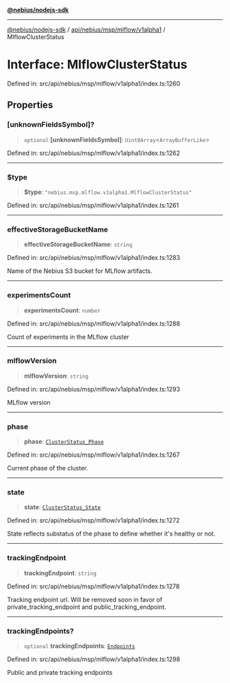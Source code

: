 [**@nebius/nodejs-sdk**](../../../../../../README.md)

***

[@nebius/nodejs-sdk](../../../../../../README.md) / [api/nebius/msp/mlflow/v1alpha1](../README.md) / MlflowClusterStatus

# Interface: MlflowClusterStatus

Defined in: src/api/nebius/msp/mlflow/v1alpha1/index.ts:1260

## Properties

### \[unknownFieldsSymbol\]?

> `optional` **\[unknownFieldsSymbol\]**: `Uint8Array`\<`ArrayBufferLike`\>

Defined in: src/api/nebius/msp/mlflow/v1alpha1/index.ts:1262

***

### $type

> **$type**: `"nebius.msp.mlflow.v1alpha1.MlflowClusterStatus"`

Defined in: src/api/nebius/msp/mlflow/v1alpha1/index.ts:1261

***

### effectiveStorageBucketName

> **effectiveStorageBucketName**: `string`

Defined in: src/api/nebius/msp/mlflow/v1alpha1/index.ts:1283

Name of the Nebius S3 bucket for MLflow artifacts.

***

### experimentsCount

> **experimentsCount**: `number`

Defined in: src/api/nebius/msp/mlflow/v1alpha1/index.ts:1288

Count of experiments in the MLflow cluster

***

### mlflowVersion

> **mlflowVersion**: `string`

Defined in: src/api/nebius/msp/mlflow/v1alpha1/index.ts:1293

MLflow version

***

### phase

> **phase**: [`ClusterStatus_Phase`](../../../v1alpha1/type-aliases/ClusterStatus_Phase.md)

Defined in: src/api/nebius/msp/mlflow/v1alpha1/index.ts:1267

Current phase of the cluster.

***

### state

> **state**: [`ClusterStatus_State`](../../../v1alpha1/type-aliases/ClusterStatus_State.md)

Defined in: src/api/nebius/msp/mlflow/v1alpha1/index.ts:1272

State reflects substatus of the phase to define whether it's healthy or not.

***

### trackingEndpoint

> **trackingEndpoint**: `string`

Defined in: src/api/nebius/msp/mlflow/v1alpha1/index.ts:1278

Tracking endpoint url.
 Will be removed soon in favor of private_tracking_endpoint and public_tracking_endpoint.

***

### trackingEndpoints?

> `optional` **trackingEndpoints**: [`Endpoints`](Endpoints.md)

Defined in: src/api/nebius/msp/mlflow/v1alpha1/index.ts:1298

Public and private tracking endpoints
